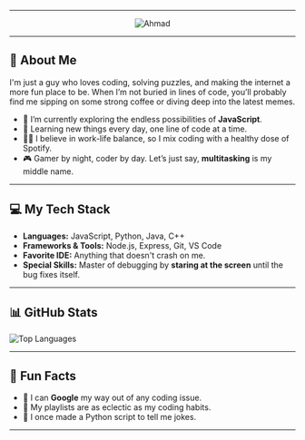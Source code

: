 
---

<p align="center">
  <img src="https://media.discordapp.net/attachments/866015302613467138/1294260345262833715/2024-10-11-Ahmad-.gif?ex=670a5d60&is=67090be0&hm=a265b370a1ca34c747031cac5bbabfe69ae7a105295d1aeeac6a074917f19572&=&width=539&height=269" alt="Ahmad" />
</p>

---

## 🌟 About Me

I'm just a guy who loves coding, solving puzzles, and making the internet a more fun place to be. When I’m not buried in lines of code, you’ll probably find me sipping on some strong coffee or diving deep into the latest memes.

- 🔭 I’m currently exploring the endless possibilities of **JavaScript**.
- 🌱 Learning new things every day, one line of code at a time.
- 🤹‍♂️ I believe in work-life balance, so I mix coding with a healthy dose of Spotify.
- 🎮 Gamer by night, coder by day. Let’s just say, **multitasking** is my middle name.

---

## 💻 My Tech Stack

- **Languages:** JavaScript, Python, Java, C++
- **Frameworks & Tools:** Node.js, Express, Git, VS Code
- **Favorite IDE:** Anything that doesn't crash on me.
- **Special Skills:** Master of debugging by **staring at the screen** until the bug fixes itself.

---

## 📊 GitHub Stats

![Top Languages](https://github-readme-stats.vercel.app/api/top-langs/?username=ahmaddayeh&layout=compact&theme=radical)

---

## 🎉 Fun Facts

- 🚀 I can **Google** my way out of any coding issue.
- 🎵 My playlists are as eclectic as my coding habits.
- 🐍 I once made a Python script to tell me jokes.

---

